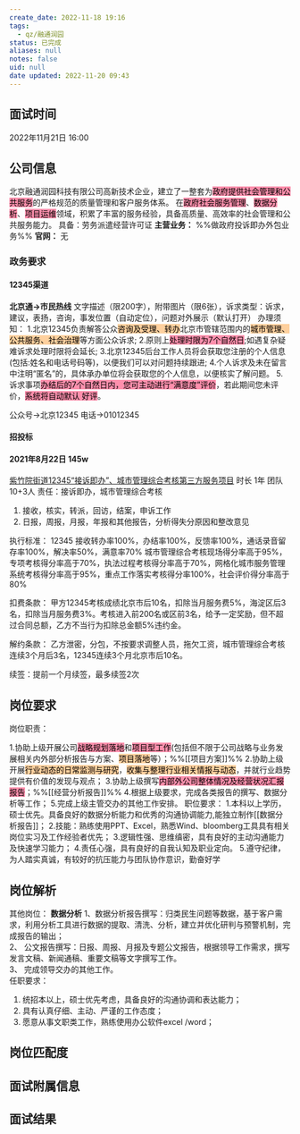 ```yaml
---
create_date: 2022-11-18 19:16
tags:
  - qz/融通润园
status: 已完成
aliases: null
notes: false
uid: null
date updated: 2022-11-20 09:43
---
```


## 面试时间

2022年11月21日 16:00

## 公司信息

北京融通润园科技有限公司高新技术企业，建立了一整套为<mark style="background: #FF5582A6;">政府提供社会管理和公共服务</mark>的严格规范的质量管理和客户服务体系。  在<mark style="background: #FF5582A6;">政府社会服务管理</mark>、<mark style="background: #FF5582A6;">数据分析</mark>、<mark style="background: #FF5582A6;">项目运维</mark>领域，积累了丰富的服务经验，具备高质量、高效率的社会管理和公共服务能力。
具备：劳务派遣经营许可证
**主营业务：**
%%做政府投诉即办外包业务%%
**官网：**
无

### 政务要求

#### 12345渠道

**北京通→市民热线**
文字描述（限200字），附带图片（限6张），诉求类型：诉求，建议，表扬，咨询，事发位置（自动定位），问题对外展示（默认打开）
办理须知：
1.北京12345负责解答公众<mark style="background: #FFB86CA6;">咨询及受理、转办</mark>北京市管辖范围内的<mark style="background: #FFB86CA6;">城市管理、公共服务、社会治理</mark>等方面公众诉求;
2.原则上<mark style="background: #FF5582A6;">处理时限为7个自然日</mark>;如遇复杂疑难诉求处理时限将会延长;
3.北京12345后台工作人员将会获取您注册的个人信息(包括:姓名和电话号码等)，以便我们可以对问题持续跟进;
4.个人诉求及未在留言中注明“匿名”的，具体承办单位将会获取您的个人信息，以便核实了解问题。
5.诉求事项<mark style="background: #FF5582A6;">办结后的7个自然日内，您可主动进行“满意度”评价</mark>，若此期间您未评价，<mark style="background: #FF5582A6;">系统将自动默认
好评</mark>。

公众号→北京12345
电话→01012345

#### 招投标 

#### 2021年8月22日 145w
[紫竹院街道12345“接诉即办”、城市管理综合考核第三方服务项目](http://www.ccgp-beijing.gov.cn/xxgg/qjzfcggg/qjhtgg/t20211027_1384811.html)
时长 1年
团队 10+3人
责任：接诉即办，城市管理综合考核
1. 接收，核实，转派，回访，结案，申诉工作
2. 日报，周报，月报，年报和其他报告，分析得失分原因和整改意见

执行标准：
12345 接收转办率100%，办结率100%，反馈率100%，通话录音留存率100%，解决率50%，满意率70%
城市管理综合考核现场得分率高于95%，专项考核得分率高于70%，执法过程考核得分率高于70%，网格化城市服务管理系统考核得分率高于95%，重点工作落实考核得分率100%，社会评价得分率高于80%

扣费条款：
甲方12345考核成绩北京市后10名，扣除当月服务费5%，海淀区后3名，扣除当月服务费3%。考核进入前200名或区前3名，给予一定奖励，但不超过合同总额，乙方不当行为扣除总金额5%违约金。

解约条款：
乙方泄密，分包，不按要求调整人员，拖欠工资，城市管理综合考核连续3个月后3名，12345连续3个月北京市后10名。

续签：提前一个月续签，最多续签2次

## 岗位要求

岗位职责：

1.协助上级开展公司<mark style="background: #FF5582A6;">战略规划落地</mark>和<mark style="background: #FF5582A6;">项目型工作</mark>(包括但不限于公司战略与业务发展相关内外部分析报告与方案、<mark style="background: #FFB86CA6;">项目落地</mark>等）；%%[[项目方案]]%%
2.协助上级开展<mark style="background: #FFB86CA6;">行业动态的日常监测与研究</mark>，<mark style="background: #FFB86CA6;">收集与整理行业相关情报与动态</mark>，并就行业趋势提供有价值的发现与观点；
3.协助上级撰写<mark style="background: #FF5582A6;">内部外公司整体情况及经营状况汇报报告</mark>；%%[[经营分析报告]]%%
4.根据上级要求，完成各类报告的撰写、数据分析等工作；
5.完成上级主管交办的其他工作安排。
职位要求：
1.本科以上学历，硕士优先。具备良好的数据分析能力和优秀的沟通协调能力,能独立制作[[数据分析报告]]；
2.技能：熟练使用PPT、Excel，熟悉Wind、bloomberg工具具有相关岗位实习及工作经验者优先；
3.逻辑性强、思维缜密，具有良好的主动沟通能力及快速学习能力；
4.责任心强，具有良好的自我认知及职业定向。
5.遵守纪律，为人踏实真诚，有较好的抗压能力与团队协作意识，勤奋好学

## 岗位解析

其他岗位：
**数据分析**
1、数据分析报告撰写：归类民生问题等数据，基于客户需求，利用分析工具进行数据的提取、清洗、分析，建立并优化研判与预警机制，完成报告的输出；\
2、 公文报告撰写：日报、周报、月报及专题公文报告，根据领导工作需求，撰写发言文稿、新闻通稿、重要文稿等文字撰写工作。\
3、 完成领导交办的其他工作。\
任职要求：
1. 统招本以上，硕士优先考虑，具备良好的沟通协调和表达能力；
2. 具有认真仔细、主动、严谨的工作态度；
3. 愿意从事文职类工作，熟练使用办公软件excel /word；

## 岗位匹配度

## 面试附属信息

## 面试结果
